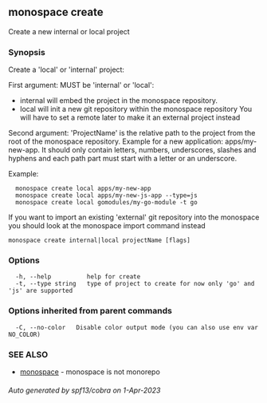 ## monospace create

Create a new internal or local project

### Synopsis

Create a 'local' or 'internal' project:

First argument: MUST be 'internal' or 'local':
- internal will embed the project in the monospace repository.
- local will init a new git repository within the monospace repository
  You will have to set a remote later to make it an external project instead

Second argument: 'ProjectName' is the relative path to the project from the root
of the monospace repository. Example for a new application: apps/my-new-app.
It should only contain letters, numbers, underscores, slashes and hyphens
and each path part must start with a letter or an underscore.

Example:
```
  monospace create local apps/my-new-app
  monospace create local apps/my-new-js-app --type=js
  monospace create local gomodules/my-go-module -t go
```

If you want to import an existing 'external' git repository into the monospace
you should look at the monospace import command instead

```
monospace create internal|local projectName [flags]
```

### Options

```
  -h, --help          help for create
  -t, --type string   type of project to create for now only 'go' and 'js' are supported
```

### Options inherited from parent commands

```
  -C, --no-color   Disable color output mode (you can also use env var NO_COLOR)
```

### SEE ALSO

* [monospace](monospace.md)	 - monospace is not monorepo

###### Auto generated by spf13/cobra on 1-Apr-2023
